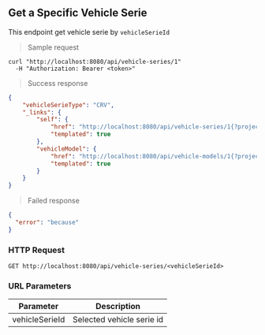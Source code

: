 ## Get a Specific Vehicle Serie

This endpoint get vehicle serie by <code>vehicleSerieId</code>

> Sample request

```shell
curl "http://localhost:8080/api/vehicle-series/1"
  -H "Authorization: Bearer <token>"
```

> Success response

```json
{
    "vehicleSerieType": "CRV",
    "_links": {
        "self": {
            "href": "http://localhost:8080/api/vehicle-series/1{?projection}",
            "templated": true
        },
        "vehicleModel": {
            "href": "http://localhost:8080/api/vehicle-models/1{?projection}",
            "templated": true
        }
    }
}
```

> Failed response

```json
{
  "error": "because"
}
```

### HTTP Request

`GET http://localhost:8080/api/vehicle-series/<vehicleSerieId>`

### URL Parameters

Parameter | Description
--------- | -----------
vehicleSerieId | Selected vehicle serie id
